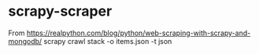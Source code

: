 # scrapy-scraper
From https://realpython.com/blog/python/web-scraping-with-scrapy-and-mongodb/
scrapy crawl stack -o items.json -t json
